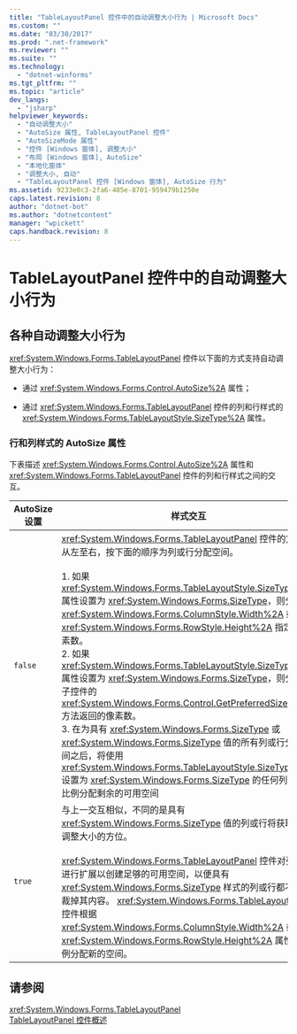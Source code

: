 ```yaml
---
title: "TableLayoutPanel 控件中的自动调整大小行为 | Microsoft Docs"
ms.custom: ""
ms.date: "03/30/2017"
ms.prod: ".net-framework"
ms.reviewer: ""
ms.suite: ""
ms.technology: 
  - "dotnet-winforms"
ms.tgt_pltfrm: ""
ms.topic: "article"
dev_langs: 
  - "jsharp"
helpviewer_keywords: 
  - "自动调整大小"
  - "AutoSize 属性, TableLayoutPanel 控件"
  - "AutoSizeMode 属性"
  - "控件 [Windows 窗体], 调整大小"
  - "布局 [Windows 窗体], AutoSize"
  - "本地化窗体"
  - "调整大小, 自动"
  - "TableLayoutPanel 控件 [Windows 窗体], AutoSize 行为"
ms.assetid: 9233e0c3-2fa6-405e-8701-959479b1250e
caps.latest.revision: 8
author: "dotnet-bot"
ms.author: "dotnetcontent"
manager: "wpickett"
caps.handback.revision: 8
---
```

# TableLayoutPanel 控件中的自动调整大小行为
## 各种自动调整大小行为  
 <xref:System.Windows.Forms.TableLayoutPanel> 控件以下面的方式支持自动调整大小行为：  
  
-   通过 <xref:System.Windows.Forms.Control.AutoSize%2A> 属性；  
  
-   通过 <xref:System.Windows.Forms.TableLayoutPanel> 控件的列和行样式的 <xref:System.Windows.Forms.TableLayoutStyle.SizeType%2A> 属性。  
  
### 行和列样式的 AutoSize 属性  
 下表描述 <xref:System.Windows.Forms.Control.AutoSize%2A> 属性和 <xref:System.Windows.Forms.TableLayoutPanel> 控件的列和行样式之间的交互。  
  
|AutoSize 设置|样式交互|  
|-----------------|----------|  
|`false`|<xref:System.Windows.Forms.TableLayoutPanel> 控件的方向为从左至右，按下面的顺序为列或行分配空间。<br /><br /> 1.  如果 <xref:System.Windows.Forms.TableLayoutStyle.SizeType%2A> 属性设置为 <xref:System.Windows.Forms.SizeType>，则分配由 <xref:System.Windows.Forms.ColumnStyle.Width%2A> 或 <xref:System.Windows.Forms.RowStyle.Height%2A> 指定的像素数。<br />2.  如果 <xref:System.Windows.Forms.TableLayoutStyle.SizeType%2A> 属性设置为 <xref:System.Windows.Forms.SizeType>，则分配由子控件的 <xref:System.Windows.Forms.Control.GetPreferredSize%2A> 方法返回的像素数。<br />3.  在为具有 <xref:System.Windows.Forms.SizeType> 或 <xref:System.Windows.Forms.SizeType> 值的所有列或行分配空间之后，将使用 <xref:System.Windows.Forms.TableLayoutStyle.SizeType%2A> 设置为 <xref:System.Windows.Forms.SizeType> 的任何列或行按比例分配剩余的可用空间|  
|`true`|与上一交互相似，不同的是具有 <xref:System.Windows.Forms.SizeType> 值的列或行将获取自动调整大小的方位。<br /><br /> <xref:System.Windows.Forms.TableLayoutPanel> 控件对列或行进行扩展以创建足够的可用空间，以便具有 <xref:System.Windows.Forms.SizeType> 样式的列或行都不会剪裁掉其内容。  <xref:System.Windows.Forms.TableLayoutPanel> 控件根据 <xref:System.Windows.Forms.ColumnStyle.Width%2A> 或 <xref:System.Windows.Forms.RowStyle.Height%2A> 属性按比例分配新的空间。|  
  
## 请参阅  
 <xref:System.Windows.Forms.TableLayoutPanel>   
 [TableLayoutPanel 控件概述](../../../../docs/framework/winforms/controls/tablelayoutpanel-control-overview.md)